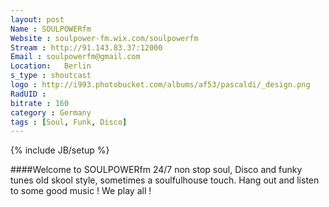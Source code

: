 ```yaml
---
layout: post
Name : SOULPOWERfm
Website : soulpower-fm.wix.com/soulpowerfm
Stream : http://91.143.83.37:12000
Email : soulpowerfm@gmail.com
Location: 	Berlin
s_type : shoutcast
logo : http://i993.photobucket.com/albums/af53/pascaldi/_design.png
RadUID : 
bitrate : 160
category : Germany
tags : [Soul, Funk, Disco]
---
```

{% include JB/setup %}

####Welcome to SOULPOWERfm 24/7 non stop soul, Disco and funky tunes old skool style, sometimes a soulfulhouse touch. Hang out and listen to some good music ! We play all ! 